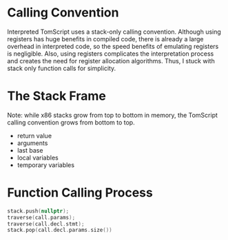 # Calling Convention
Interpreted TomScript uses a stack-only calling convention. Although using
registers has huge benefits in compiled code, there is already a large overhead
in interpreted code, so the speed benefits of emulating registers is negligible.
Also, using registers complicates the interpretation process and creates the
need for register allocation algorithms. Thus, I stuck with stack only function
calls for simplicity.

# The Stack Frame
Note: while x86 stacks grow from top to bottom in memory, the TomScript calling
convention grows from bottom to top.
* return value
* arguments
* last base
* local variables
* temporary variables

# Function Calling Process
``` c++
stack.push(nullptr);
traverse(call.params);
traverse(call.decl.stmt);
stack.pop(call.decl.params.size())
```
